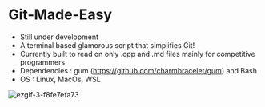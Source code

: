 # Git-Made-Easy
- Still under development
- A terminal based glamorous script that simplifies Git!
- Currently built to read on only .cpp and .md files mainly for competitive programmers
- Dependencies : gum (https://github.com/charmbracelet/gum) and Bash
- OS : Linux, MacOs, WSL


![ezgif-3-f8fe7efa73](https://user-images.githubusercontent.com/90480489/226985361-f4167fd7-49d2-4a5c-8a51-88946c4f8137.gif)
